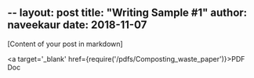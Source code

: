--
layout: post
title: "Writing Sample #1"
author: naveekaur
date: 2018-11-07
---
[Content of your post in markdown]

<a target='_blank' href={require('/pdfs/Composting_waste_paper')}>PDF Doc</a>
